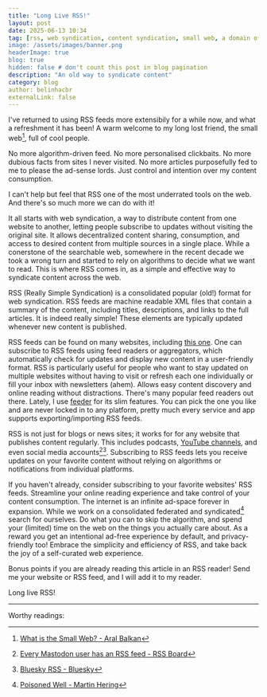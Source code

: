 ```yaml
---
title: "Long Live RSS!"
layout: post
date: 2025-06-13 10:34
tag: [rss, web syndication, content syndication, small web, a domain of one's own]
image: /assets/images/banner.png
headerImage: true
blog: true
hidden: false # don't count this post in blog pagination
description: "An old way to syndicate content"
category: blog
author: belinhacbr
externalLink: false
---
```

I've returned to using RSS feeds more extensibily for a while now, and what a refreshment it has been! A warm welcome to my long lost friend, the small web[^1], full of cool people.

No more algorithm-driven feed. No more personalised clickbaits. No more dubious facts from sites I never visited. No more articles purposefully fed to me to please the ad-sense lords. Just control and intention over my content consumption.

I can't help but feel that RSS one of the most underrated tools on the web. And there's so much more we can do with it!

It all starts with web syndication, a way to distribute content from one website to another, letting people subscribe to updates without visiting the original site. It allows decentralized content sharing, consumption, and access to desired content from multiple sources in a single place. While a conerstone of the searchable web, somewhere in the recent decade we took a wrong turn and started to rely on algorithms to decide what we want to read. This is where RSS comes in, as a simple and effective way to syndicate content across the web.

RSS (Really Simple Syndication) is a consolidated popular (old!) format for web syndication. RSS feeds are machine readable XML files that contain a summary of the content, including titles, descriptions, and links to the full articles. It is indeed really simple! These elements are typically updated whenever new content is published.

RSS feeds can be found on many websites, including <a href="/feed.xml" target="_blank">this one</a>. One can subscribe to RSS feeds using feed readers or aggregators, which automatically check for updates and display new content in a user-friendly format. RSS is particularly useful for people who want to stay updated on multiple websites without having to visit or refresh each one individually or fill your inbox with newsletters (ahem). Allows easy content discovery and online reading without distractions. There's many popular feed readers out there. Lately, I use [feeder][4] for its slim features. You can pick the one you like and are never locked in to any platform, pretty much every service and app supports exporting/importing RSS feeds.

RSS is not just for blogs or news sites; it works for for any website that publishes content regularly. This includes podcasts, [YouTube channels][2], and even social media accounts[^5][^6]. Subscribing to RSS feeds lets you receive updates on your favorite content without relying on algorithms or notifications from individual platforms.

If you haven't already, consider subscribing to your favorite websites' RSS feeds. Streamline your online reading experience and take control of your content consumption. The internet is an infinite ad-space forever in expansion. While we work on a consolidated federated and syndicated[^3] search for ourselves. Do what you can to skip the algorithm, and spend your (limited) time on the web on the things you actually care about. As a reward you get an intentional ad-free experience by default, and privacy-friendly too! Embrace the simplicity and efficiency of RSS, and take back the joy of a self-curated web experience.

Bonus points if you are already reading this article in an RSS reader! Send me your website or RSS feed, and I will add it to my reader.

Long live RSS!

---

[2]: https://www.youtube.com/feeds/videos.xml?channel_id=UCXNQazM-CHmsyQW2iHqUbHg  "https://www.youtube.com/feeds/videos.xml?channel_id=<channel_id>"
[4]: https://feeder.co "Feeder - RSS Reader"

Worthy readings:

[^1]: [What is the Small Web? - Aral Balkan](https://ar.al/2020/08/07/what-is-the-small-web/)
[^3]: [Poisoned Well - Martin Hering](https://martinh.net/hacks/poisoned-well/)
[^5]: [Every Mastodon user has an RSS feed - RSS Board](https://www.rssboard.org/news/211/every-mastodon-user-has-rss-feed)
[^6]: [Bluesky RSS - Bluesky](https://openrss.org/blog/bluesky-has-launched-rss-feeds)